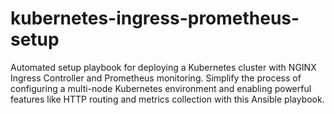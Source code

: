 # kubernetes-ingress-prometheus-setup
Automated setup playbook for deploying a Kubernetes cluster with NGINX Ingress Controller and Prometheus monitoring. Simplify the process of configuring a multi-node Kubernetes environment and enabling powerful features like HTTP routing and metrics collection with this Ansible playbook.
